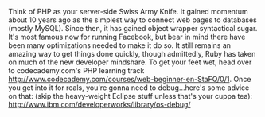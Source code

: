 Think of PHP as your server-side Swiss Army Knife. It gained momentum about 10 years ago as the simplest way to connect web pages to databases (mostly MySQL). Since then, it has gained object wrapper syntactical sugar. It's most famous now for running Facebook, but bear in mind there have been many optimizations needed to make it do so. It still remains an amazing way to get things done quickly, though admittedly, Ruby has taken on much of the new developer mindshare.
To get your feet wet, head over to codecademy.com's PHP learning track <http://www.codecademy.com/courses/web-beginner-en-StaFQ/0/1>. Once you get into it for reals, you're gonna need to debug...here's some advice on that: (skip the heavy-weight Eclipse stuff unless that's your cuppa tea): <http://www.ibm.com/developerworks/library/os-debug/>
